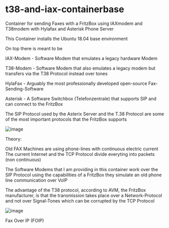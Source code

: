 # t38-and-iax-containerbase
Container for sending Faxes with a FritzBox using IAXmodem and T38modem with Hylafax and Asterisk Phone Server

This Container installs the Ubuntu 18.04 base environment



On top there is meant to be

IAX-Modem    -    Software Modem that emulates a legacy hardware Modem

T38-Modem    -    Software Modem that also emulates a legacy modem but transfers via the T38 Protocol instead over tones

HylaFax      -    Arguably the most professionally developed open-source Fax-Sending-Software

Asterisk     -    A Software Switchbox (Telefonzentrale) that supports SIP and can connect to the FritzBox


The SIP Protocol used by the Asterix Server and the T.38 Protocol are some of the most important protocols that the FritzBox supports


![image](https://user-images.githubusercontent.com/34131550/206872917-609c6034-055a-481c-b080-6c6019331766.png)



Theory:

Old FAX Machines are using phone-lines with continuous electric current
The current Internet and the TCP Protocol divide everyting into packets (non continuous)

The Software Modems that I am providing in this container work over the SIP Protocol using the capabilities of a FritzBox
they simulate an old phone line communication over VoIP

The advantage of the T38 protocol, according to AVM, the FritzBox manufacturer, is that the transmission takes place over a Network-Protocol and not over Signal-Tones which can be corrupted by the TCP Protocol

![image](https://user-images.githubusercontent.com/34131550/206872174-895cac75-5988-462e-90c2-0a508ce1aaa0.png)

Fax Over IP (FOIP)
